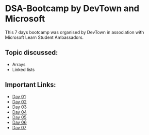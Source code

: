 # DSA-Bootcamp by DevTown and Microsoft
This 7 days bootcamp was organised by DevTown in association with Microsoft Learn Student Ambassadors.

## Topic discussed: 
- Arrays 
- Linked lists

## Important Links:
- <a href="https://github.com/virenribadiya/DSA-Bootcamp-DevTown_and_Microsoft/tree/main/Day-01" > Day 01 </a>
- <a href="" > Day 02 </a>
- <a href="" > Day 03 </a>
- <a href="" > Day 04 </a>
- <a href="" > Day 05 </a>
- <a href="" > Day 06 </a>
- <a href="" > Day 07 </a>

